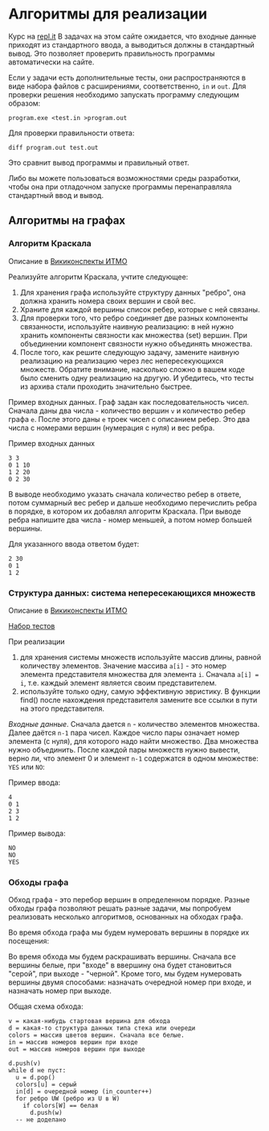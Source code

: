 # Алгоритмы для реализации

Курс на [repl.it](https://repl.it/data/classrooms/share/9a361fad6356e308ceee03c12f926f64)
В задачах на этом сайте ожидается, что входные данные приходят
из стандартного ввода, а выводиться должны в стандартный вывод.
Это позволяет проверить правильность программы автоматически на
сайте.

Если у задачи есть дополнительные тесты,
они распространяются в виде набора
файлов с расширениями, соответственно, `in` и `out`. Для
проверки решения необходимо запускать программу следующим
образом:

`program.exe <test.in >program.out`

Для проверки правильности ответа:

`diff program.out test.out`

Это сравнит вывод программы и правильный ответ.

Либо вы можете пользоваться возможностями среды
разработки, чтобы она при отладочном запуске программы
перенаправляла стандартный ввод и вывод.

## Алгоритмы на графах

### Алгоритм Краскала
Описание в [Викиконспекты ИТМО](https://neerc.ifmo.ru/wiki/index.php?title=%D0%90%D0%BB%D0%B3%D0%BE%D1%80%D0%B8%D1%82%D0%BC_%D0%9A%D1%80%D0%B0%D1%81%D0%BA%D0%B0%D0%BB%D0%B0)

Реализуйте алгоритм Краскала, учтите следующее:
1. Для хранения графа используйте структуру данных "ребро",
она должна хранить номера своих вершин и свой вес.
1. Храните для каждой вершины список ребер, которые
с ней связаны.
1. Для проверки того, что ребро
соединяет две разных компоненты связанности, используйте
наивную реализацию: в ней нужно хранить компоненты связности
как множества (set) вершин. При объединении компонент
связности нужно объединять множества.
1. После того, как решите следующую задачу, замените
наивную реализацию на реализацию через лес непересекующихся
множеств. Обратите внимание, насколько сложно в вашем
коде было сменить одну реализацию на другую. И убедитесь,
что тесты из архива стали проходить значительно быстрее.

Пример входных данных. Граф задан как последовательность
чисел. Сначала даны два числа - количество
вершин `v` и количество ребер графа `e`. После этого
даны `e` троек чисел с описанием ребер. Это два числа
с номерами вершин (нумерация с нуля) и вес ребра.

Пример входных данных
```
3 3
0 1 10
1 2 20
0 2 30
```

В выводе необходимо указать сначала количество ребер в ответе,
потом суммарный вес ребер и дальше необходимо перечислить
ребра в порядке, в котором их добавлял алгоритм Краскала.
При выводе ребра напишите два числа - номер меньшей,
а потом номер большей вершины.

Для указанного ввода ответом будет:
```
2 30
0 1
1 2
```

### Структура данных: система непересекающихся множеств
Описание в [Викиконспекты ИТМО](https://neerc.ifmo.ru/wiki/index.php?title=%D0%A1%D0%9D%D0%9C_(%D1%80%D0%B5%D0%B0%D0%BB%D0%B8%D0%B7%D0%B0%D1%86%D0%B8%D1%8F_%D1%81_%D0%BF%D0%BE%D0%BC%D0%BE%D1%89%D1%8C%D1%8E_%D0%BB%D0%B5%D1%81%D0%B0_%D0%BA%D0%BE%D1%80%D0%BD%D0%B5%D0%B2%D1%8B%D1%85_%D0%B4%D0%B5%D1%80%D0%B5%D0%B2%D1%8C%D0%B5%D0%B2))

[Набор тестов](union-find%20forest/tests.zip)

При реализации

1. для хранения системы множеств используйте массив длины,
равной количеству элементов. Значение массива `a[i]` - это
номер элемента представителя множества для элемента `i`.
Сначала `a[i] = i`, т.е. каждый элемент является своим
представителем.
1. используйте только одну, самую эффективную
эвристику. В функции find() после нахождения представителя
замените все ссылки в пути на этого представителя. 

*Входные данные*. Сначала дается `n` - количество элементов
множества. Далее даётся `n-1` пара чисел. Каждое число
пары означает номер элемента (с нуля), для которого 
надо найти множество. Два множества нужно объединить.
После каждой пары множеств нужно вывести, верно ли,
что элемент 0 и элемент `n-1` содержатся в одном множестве:
`YES` или `NO`:

Пример ввода:
```
4
0 1
2 3
1 2
``` 

Пример вывода:
```
NO
NO
YES
```

### Обходы графа

Обход графа - это перебор вершин в определенном порядке. Разные обходы графа позволяют
решать разные задачи, мы попробуем реализовать несколько алгоритмов, основанных на обходах
графа.

Во время обхода графа мы будем нумеровать вершины в порядке их посещения:



Во время обхода мы будем раскрашивать вершины. Сначала все вершины белые, при "входе" в ввершину
она будет становиться "серой", при выходе - "черной". Кроме того, мы будем нумеровать вершины
двумя способами: назначать очередной номер при входе, и назначать номер при выходе. 

Общая схема обхода:
```
v = какая-нибудь стартовая вершина для обхода
d = какая-то структура данных типа стека или очереди
colors = массив цветов вершин. Сначала все белые.
in = массив номеров вершин при входе
out = массив номеров вершин при выходе

d.push(v)
while d не пуст:
  u = d.pop()
  colors[u] = серый
  in[d] = очередной номер (in_counter++)
  for ребро UW (ребро из U в W)
    if colors[W] == белая
      d.push(w)
  -- не доделано
```
